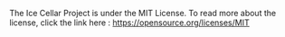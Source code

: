 The Ice Cellar Project is under the MIT License. To read more about the license, click the link here : https://opensource.org/licenses/MIT
